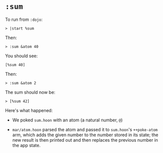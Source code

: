 # `:sum`

To run from `:dojo`:

```
> |start %sum
```

Then:

```
> :sum &atom 40
```

You should see:

```
[%sum 40]
```

Then:

```
> :sum &atom 2
```

The sum should now be:

```
> [%sum 42]
```

Here's what happened:

- We poked `sum.hoon` with an atom (a natural number, `@`)

- `mar/atom.hoon` parsed the atom and passed it to `sum.hoon`'s `++poke-atom`
arm, which adds the given number to the number stored in its state; the new
result is then printed out and then replaces the previous number in the app
state.
